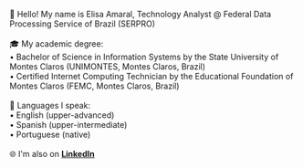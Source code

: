 👋 Hello! My name is Elisa Amaral, Technology Analyst @ Federal Data Processing Service of Brazil (SERPRO)
\
\
🎓 My academic degree:
\
• Bachelor of Science in Information Systems by the State University of Montes Claros (UNIMONTES, Montes Claros, Brazil)  
• Certified Internet Computing Technician by the Educational Foundation of Montes Claros (FEMC, Montes Claros, Brazil)
\
\
💬 Languages I speak:
\
• English (upper-advanced)
\
• Spanish (upper-intermediate)
\
• Portuguese (native)  
\
🌐 I'm also on **[LinkedIn](https://www.linkedin.com/in/elisa-amaral/)**

<!---
elisa-amaral/elisa-amaral is a ✨ special ✨ repository because its `README.md` (this file) appears on your GitHub profile.
You can click the Preview link to take a look at your changes.
--->
